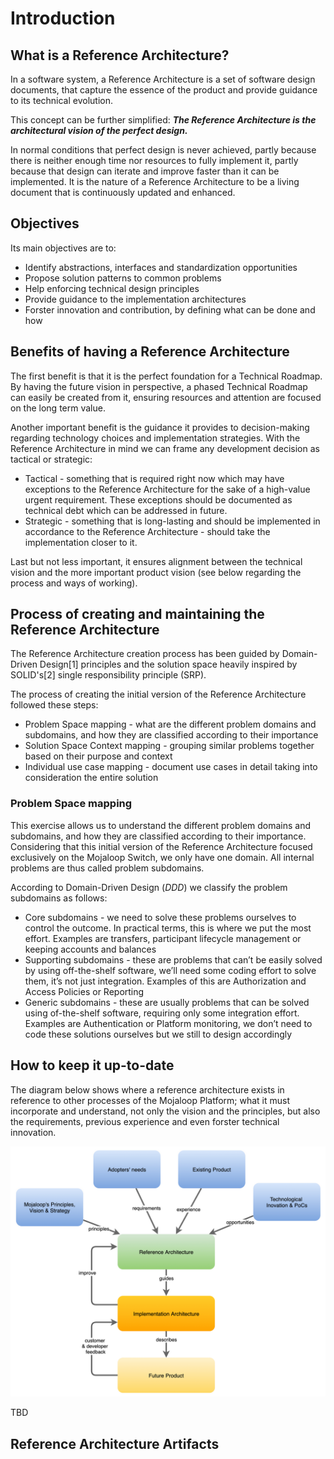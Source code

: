 # Introduction

## What is a Reference Architecture?

In a software system, a Reference Architecture is a set of software design documents, that capture the essence of the product and provide guidance to its technical evolution.

This concept can be further simplified: 
_**The Reference Architecture is the architectural vision of the perfect design.**_

In normal conditions that perfect design is never achieved, partly because there is neither enough time nor resources to fully implement it, partly because that design can iterate and improve faster than it can be implemented. 
It is the nature of a Reference Architecture to be a living document that is continuously updated and enhanced.        

## Objectives
Its main objectives are to:
* Identify abstractions, interfaces and standardization opportunities
* Propose solution patterns to common problems
* Help enforcing technical design principles
* Provide guidance to the implementation architectures
* Forster innovation and contribution, by defining what can be done and how

## Benefits of having a Reference Architecture
The first benefit is that it is the perfect foundation for a Technical Roadmap. By having the future vision in perspective, a phased Technical Roadmap can easily be created from it, ensuring resources and attention are focused on the long term value.   

Another important benefit is the guidance it provides to decision-making regarding technology choices and implementation strategies. 
With the Reference Architecture in mind we can frame any development decision as tactical or strategic:
- Tactical - something that is required right now which may have exceptions to the Reference Architecture for the sake of a high-value urgent requirement. These exceptions should be documented as technical debt which can be addressed in future.
- Strategic - something that is long-lasting and should be implemented in accordance to the Reference Architecture - should take the implementation closer to it.

Last but not less important, it ensures alignment between the technical vision and the more important product vision (see below regarding the process and ways of working).   

## Process of creating and maintaining the Reference Architecture

The Reference Architecture creation process has been guided by Domain-Driven Design[1] principles and the solution space heavily inspired by SOLID's[2] single responsibility principle (SRP).

The process of creating the initial version of the Reference Architecture followed these steps:
* Problem Space mapping - what are the different problem domains and subdomains, and how they are classified according to their importance 
* Solution Space Context mapping - grouping similar problems together based on their purpose and context
* Individual use case mapping - document use cases in detail taking into consideration the entire solution

### Problem Space mapping
This exercise allows us to understand the different problem domains and subdomains, and how they are classified according to their importance.
Considering that this initial version of the Reference Architecture focused exclusively on the Mojaloop Switch, we only have one domain. All internal problems are thus called problem subdomains.

According to Domain-Driven Design (_DDD_) we classify the problem subdomains as follows:
* Core subdomains - we need to solve these problems ourselves to control the outcome. In practical terms, this is where we put the most effort. Examples are transfers, participant lifecycle management or keeping accounts and balances
* Supporting subdomains - these are problems that can’t be easily solved by using off-the-shelf software, we’ll need some coding effort to solve them, it’s not just integration. Examples of this are Authorization and Access Policies or Reporting
* Generic subdomains - these are usually problems that can be solved using of-the-shelf software, requiring only some integration effort. Examples are Authentication or Platform monitoring, we don’t need to code these solutions ourselves but we still to design accordingly

## How to keep it up-to-date
The diagram below shows where a reference architecture exists in reference to other processes of the Mojaloop Platform; what it must incorporate and understand, not only the vision and the principles, but also the requirements, previous experience and even forster technical innovation.

![Perform Transfer (Universal Mode)](./assets/process.png)

TBD

## Reference Architecture Artifacts


